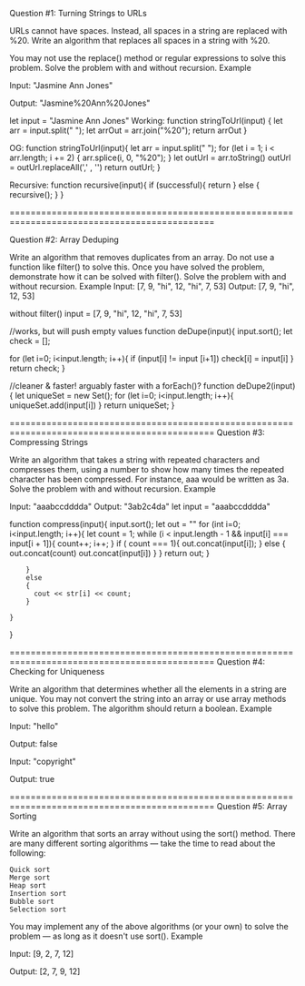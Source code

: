 Question #1: Turning Strings to URLs

URLs cannot have spaces. Instead, all spaces in a string are replaced with %20. Write an algorithm that replaces all spaces in a string with %20.

You may not use the replace() method or regular expressions to solve this problem. Solve the problem with and without recursion.
Example

Input: "Jasmine Ann Jones"

Output: "Jasmine%20Ann%20Jones"

let input = "Jasmine Ann Jones"
Working:
function stringToUrl(input) {
  let arr = input.split(" ");
  let arrOut =  arr.join("%20");
  return arrOut
}

OG:
function stringToUrl(input){
  let arr = input.split(" ");
  for (let i = 1; i < arr.length; i += 2) {
    arr.splice(i, 0, "%20");
  }
  let outUrl = arr.toString()
  outUrl = outUrl.replaceAll(',' , '')
  return outUrl;
}

Recursive:
function recursive(input){
  if (successful){
    return 
  } else {
    recursive();
  }
}

=============================================================================================


Question #2: Array Deduping

Write an algorithm that removes duplicates from an array. Do not use a function like filter() to solve this. Once you have solved the problem, demonstrate how it can be solved with filter(). Solve the problem with and without recursion.
Example
Input: [7, 9, "hi", 12, "hi", 7, 53]
Output: [7, 9, "hi", 12, 53]

without filter()
input = [7, 9, "hi", 12, "hi", 7, 53]

//works, but will push empty values
function deDupe(input){
  input.sort();
  let check = [];
  
  for (let i=0; i<input.length; i++){
    if (input[i] != input [i+1])
    check[i] = input[i]
  }
  return check;
}

//cleaner & faster! arguably faster with a forEach()?
function deDupe2(input){
  let uniqueSet = new Set();
  for (let i=0; i<input.length; i++){
    uniqueSet.add(input[i])
  }
  return uniqueSet;
}



=============================================================================================
Question #3: Compressing Strings

Write an algorithm that takes a string with repeated characters and compresses them, using a number to show how many times the repeated character has been compressed. For instance, aaa would be written as 3a. Solve the problem with and without recursion.
Example

Input: "aaabccdddda"
Output: "3ab2c4da"
let input = "aaabccdddda"

function compress(input){
  input.sort();
  let out = ""
  for (int i=0; i<input.length; i++){
    let count = 1;
    while (i < input.length - 1 && input[i] === input[i + 1]){
      count++;
      i++;
    }
    if ( count === 1){
      out.concat(input[i]);
    } else {
      out.concat(count)
      out.concat(input[i])
    }
  }
  return out;
}


        }
        else
        {
          cout << str[i] << count;
        }
         
    } 
} 

=============================================================================================
Question #4: Checking for Uniqueness

Write an algorithm that determines whether all the elements in a string are unique. You may not convert the string into an array or use array methods to solve this problem. The algorithm should return a boolean.
Example

Input: "hello"

Output: false

Input: "copyright"

Output: true

=============================================================================================
Question #5: Array Sorting

Write an algorithm that sorts an array without using the sort() method. There are many different sorting algorithms — take the time to read about the following:

    Quick sort
    Merge sort
    Heap sort
    Insertion sort
    Bubble sort
    Selection sort

You may implement any of the above algorithms (or your own) to solve the problem — as long as it doesn't use sort().
Example

Input: [9, 2, 7, 12]

Output: [2, 7, 9, 12]